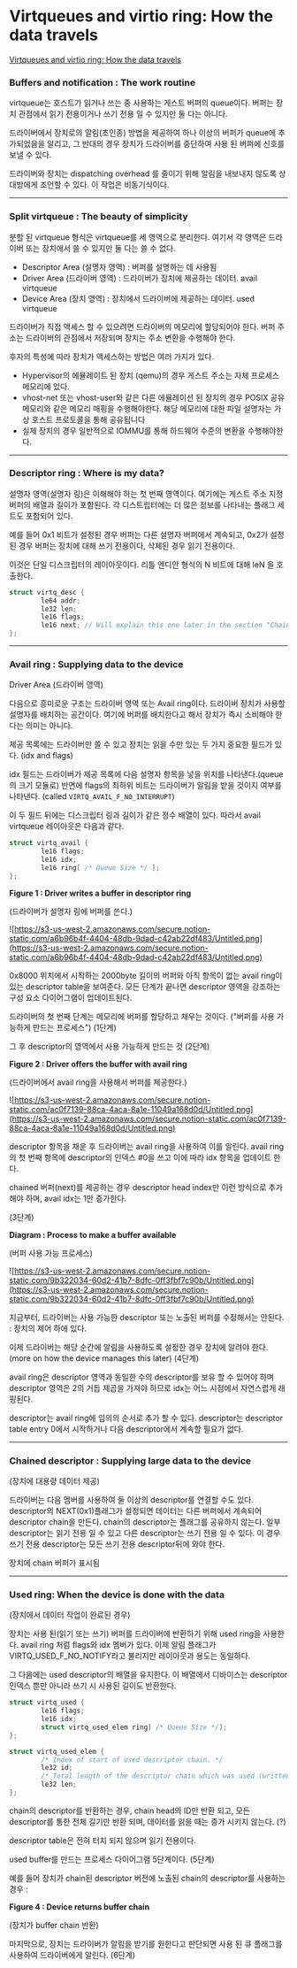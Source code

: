 # Virtqueues and virtio ring: How the data travels

[Virtqueues and virtio ring: How the data travels](https://www.redhat.com/en/blog/virtqueues-and-virtio-ring-how-data-travels)

### Buffers and notification : The work routine

virtqueue는 호스트가 읽거나 쓰는 중 사용하는 게스트 버퍼의 queue이다. 버퍼는 장치 관점에서 읽기 전용이거나 쓰기 전용 일 수 있지만 둘 다는 아니다.

드라이버에서 장치로의 알림(초인종) 방법을 제공하여 하나 이상의 버퍼가 queue에 추가되었음을 알리고, 그 반대의 경우 장치가 드라이버를 중단하여 사용 된 버퍼에 신호를 보낼 수 있다. 

드라이버와 장치는 dispatching overhead 를 줄이기 위해 알림을 내보내지 않도록 상대방에게 조언할 수 있다. 이 작업은 비동기식이다.

---

### Split virtqueue : The beauty of simplicity

분할 된 virtqueue 형식은 virtqueue를 세 영역으로 분리한다. 여기서 각 영역은 드라이버 또는 장치에서 쓸 수 있지만 둘 다는 쓸 수 없다.

- Descriptor Area (설명자 영역) : 버퍼를 설명하는 데 사용됨
- Driver Area (드라이버 영역) : 드라이버가 장치에 제공하는 데이터. avail virtqueue
- Device Area (장치 영역) : 장치에서 드라이버에 제공하는 데이터. used virtqueue

드라이버가 직접 액세스 할 수 있으려면 드라이버의 메모리에 할당되어야 한다. 버퍼 주소는 드라이버의 관점에서 저장되며 장치는 주소 변환을 수행해야 한다. 

후자의 특성에 따라 장치가 액세스하는 방법은 여러 가지가 있다.

- Hypervisor의 에뮬레이트 된 장치 (qemu)의 경우 게스트 주소는 자체 프로세스 메모리에 있다.
- vhost-net 또는 vhost-user와 같은 다른 에뮬레이션 된 장치의 경우 POSIX 공유 메모리와 같은 메모리 매핑을 수행해야한다. 해당 메모리에 대한 파일 설명자는 가상 호스트 프로토콜을 통해 공유됩니다
- 실제 장치의 경우 일반적으로 IOMMU를 통해 하드웨어 수준의 변환을 수행해야한다.

---

### Descriptor ring : Where is my data?

설명자 영역(설명자 링)은 이해해야 하는 첫 번째 영역이다. 여기에는 게스트 주소 지정 버퍼의 배열과 길이가 포함된다. 각 디스트립터에는 더 많은 정보를 나타내는 플래그 세트도 포함되어 있다. 

예를 들어 0x1 비트가 설정된 경우 버퍼는 다른 설명자 버퍼에서 계속되고, 0x2가 설정된 경우 버퍼는 장치에 대해 쓰기 전용이다, 삭제된 경우 읽기 전용이다.

이것은 단일 디스크립터의 레이아웃이다. 리틀 엔디안 형식의 N 비트에 대해 leN 을 호출한다.

```c
struct virtq_desc { 
        le64 addr;
        le32 len;
        le16 flags;
        le16 next; // Will explain this one later in the section "Chained descriptors"
};
```

---

### Avail ring : Supplying data to the device

Driver Area (드라이버 영역) 

다음으로 흥미로운 구조는 드라이버 영역 또는 Avail ring이다. 드라이버 장치가 사용할 설명자를 배치하는 공간이다. 여기에 버퍼를 배치한다고 해서 장치가 즉시 소비해야 한다는 의미는 아니다. 

제공 목록에는 드라이버만 쓸 수 있고 장치는 읽을 수만 있는 두 가지 중요한 필드가 있다. (idx and flags)

idx 필드는 드라이버가 제공 목록에 다음 설명자 항목을 넣을 위치를 나타낸다.(queue의 크기 모듈로) 반면에 flags의 최하위 비트는 드라이버가 알림을 받을 것이지 여부를 나타낸다. (called `VIRTQ_AVAIL_F_NO_INTERRUPT`)

이 두 필드 뒤에는 디스크립터 링과 길이가 같은 정수 배열이 있다. 따라서 avail virtqueue  레이아웃은 다음과 같다.

```c
struct virtq_avail {
        le16 flags;
        le16 idx;
        le16 ring[ /* Queue Size */ ];
};
```

**Figure 1 : Driver writes a buffer in descriptor ring** 

(드라이버가 설명자 링에 버퍼를 쓴다.)

![https://s3-us-west-2.amazonaws.com/secure.notion-static.com/a6b96b4f-4404-48db-9dad-c42ab22df483/Untitled.png](https://s3-us-west-2.amazonaws.com/secure.notion-static.com/a6b96b4f-4404-48db-9dad-c42ab22df483/Untitled.png)

0x8000 위치에서 시작하는 2000byte 길이의 버퍼와 아직 항목이 없는 avail ring이 있는 descriptor table을 보여준다. 모든 단계가 끝나면 descriptor 영역을 강조하는 구성 요소 다이어그램이 업데이트된다.

드라이버의 첫 번째 단계는 메모리에 버퍼를 할당하고 채우는 것이다. ("버퍼를 사용 가능하게 만드는 프로세스") (1단계)

그 후 descriptor의 영역에서 사용 가능하게 만드는 것 (2단계)

**Figure 2 : Driver offers the buffer with avail ring**

(드라이버에서 avail ring을 사용해서 버퍼를 제공한다.)

![https://s3-us-west-2.amazonaws.com/secure.notion-static.com/ac0f7139-88ca-4aca-8a1e-11049a168d0d/Untitled.png](https://s3-us-west-2.amazonaws.com/secure.notion-static.com/ac0f7139-88ca-4aca-8a1e-11049a168d0d/Untitled.png)

descriptor 항목을 채운 후 드라이버는 avail ring을 사용하여 이를 알린다. avail ring의 첫 번째 항목에 descriptor의 인덱스 #0을 쓰고 이에 따라 idx 항목을 업데이트 한다. 

chained 버퍼(next)를 제공하는 경우 descriptor head index만 이런 방식으로 추가해야 하며, avail idx는 1만 증가한다.

(3단계)

**Diagram : Process to make a buffer available**

(버퍼 사용 가능 프로세스)

![https://s3-us-west-2.amazonaws.com/secure.notion-static.com/9b322034-60d2-41b7-8dfc-0ff3fbf7c90b/Untitled.png](https://s3-us-west-2.amazonaws.com/secure.notion-static.com/9b322034-60d2-41b7-8dfc-0ff3fbf7c90b/Untitled.png)

지금부터, 드라이버는 사용 가능한 descriptor 또는 노출된 버퍼를 수정해서는 안된다. 
: 장치의 제어 하에 있다.

이제 드라이버는 해당 순간에 알림을 사용하도록 설정한 경우 장치에 알려야 한다.(more on how the device manages this later) (4단계)

avail ring은 descriptor 영역과 동일한 수의 descriptor를 보유 할 수 있어야 하며 descriptor 영역은 2의 거듭 제곱을 가져야 하므로 idx는 어느 시점에서 자연스럽게 래핑된다. 

descriptor는 avail ring에 임의의 순서로 추가 할 수 있다. descriptor는 descriptor table entry 0에서 시작하거나 다음 descriptor에서 계속할 필요가 없다.

---

### Chained descriptor : Supplying large data to the device

(장치에 대용량 데이터 제공)

드라이버는 다음 멤버를 사용하여 둘 이상의 descriptor를 연결할 수도 있다. descriptor의 NEXT(0x1)플래그가 설정되면 데이터는 다른 버퍼에서 계속되어 descriptor chain을 만든다. chain의 descriptor는 플래그를 공유하지 않는다. 일부 descriptor는 읽기 전용 일 수 있고 다른 descriptor는 쓰기 전용 일 수 있다. 이 경우 쓰기 전용 descriptor는 모든 쓰기 전용 descriptor뒤에 와야 한다.

장치에 chain 버퍼가 표시됨

---

### Used ring: When the device is done with the data

(장치에서 데이터 작업이 완료된 경우)

장치는 사용 된(읽기 또는 쓰기) 버퍼를 드라이버에 반환하기 위해 used ring을 사용한다. avail ring 처럼 flags와 idx 멤버가 있다. 이제 알림 플래그가 VIRTQ_USED_F_NO_NOTIFY라고 불리지만 레이아웃과 용도는 동일하다.

그 다음에는 used descriptor의 배열을 유지한다. 이 배열에서 디바이스는 descriptor 인덱스 뿐만 아니라 쓰기 시 사용된 길이도 반환한다.

```c
struct virtq_used {
        le16 flags;
        le16 idx;
        struct virtq_used_elem ring[ /* Queue Size */];
};

struct virtq_used_elem {
        /* Index of start of used descriptor chain. */
        le32 id;
        /* Total length of the descriptor chain which was used (written to) */
        le32 len;
};
```

chain의 descriptor를 반환하는 경우, chain head의 ID만 반환 되고, 모든 descriptor를 통한 전체 길기만 반환 되며, 데이터를 읽을 때는 증가 시키지 않는다. (?)

descriptor table은 전혀 터치 되지 않으며 읽기 전용이다.

used buffer를 만드는 프로세스 다이어그램 5단계이다. (5단계)

예를 들어 장치가 chain된 descriptor 버전에 노출된 chain의 descriptor를 사용하는 경우 : 

**Figure 4 : Device returns buffer chain**

(장치가 buffer chain 반환)

마지막으로, 장치는 드라이버가 알림을 받기를 원한다고 판단되면 사용 된 큐 플래그를 사용하여 드라이버에게 알린다. (6단계)

